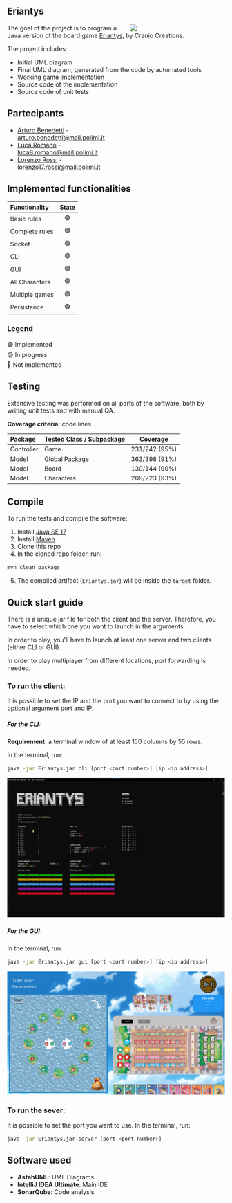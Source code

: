 ## Eriantys

<img src="https://cf.geekdo-images.com/DzhJxVjMhGQadReXJmbIaQ__opengraph/img/Oy3Kztkx4fXouT2jpAiXoZRAR4Q=/fit-in/1200x630/filters:strip_icc()/pic6253341.jpg" align="right" width=220px>

The goal of the project is to program a Java version of the board game [Eriantys](https://craniointernational.com/products/eriantys/), by Cranio Creations.

The project includes:

- Initial UML diagram
- Final UML diagram, generated from the code by automated tools
- Working game implementation
- Source code of the implementation
- Source code of unit tests

## Partecipants
- [Arturo Benedetti](https://github.com/benedart) - <br>arturo.benedetti@mail.polimi.it
- [Luca Romanò](https://github.com/LucaRomano2) - <br>luca8.romano@mail.polimi.it
- [Lorenzo Rossi](https://github.com/tpoppo) - <br>lorenzo17.rossi@mail.polimi.it

## Implemented functionalities

| Functionality  | State |
|:---------------|:-----:|
| Basic rules    |  🟢   |
| Complete rules |  🟢   |
| Socket         |  🟢   |
| CLI            |  🟢   |
| GUI            |  🟢   |
| All Characters |  🟢   |
| Multiple games |  🟢   |
| Persistence    |  🟢   |

### Legend
🟢 Implemented<br>
🟡 In progress<br>
🔴 Not implemented<br>

## Testing
Extensive testing was performed on all parts of the software, both by writing unit tests and with manual QA.

**Coverage criteria:** code lines

| Package    | Tested Class / Subpackage |   Coverage    |
|:-----------|:--------------------------|:-------------:|
| Controller | Game                      | 231/242 (95%) |
| Model      | Global Package            | 363/398 (91%) |
| Model      | Board                     | 130/144 (90%) |
| Model      | Characters                | 209/223 (93%) |

## Compile

To run the tests and compile the software:

1. Install [Java SE 17](https://www.oracle.com/java/technologies/javase/jdk17-archive-downloads.html)
2. Install [Maven](https://maven.apache.org/install.html)
3. Clone this repo
4. In the cloned repo folder, run:
```bash
mvn clean package
```
5. The compiled artifact (`Eriantys.jar`) will be inside the `target` folder.

## Quick start guide
There is a unique jar file for both the client and the server. Therefore, you have to select which one you want to launch in the arguments.

In order to play, you'll have to launch at least one server and two clients (either CLI or GUI).

In order to play multiplayer from different locations, port forwarding is needed.
### To run the client:
It is possible to set the IP and the port you want to connect to by using the optional argument port and IP.
##### For the CLI:
**Requirement**: a terminal window of at least 150 columns by 55 rows.

In the terminal, run:
```bash
java -jar Eriantys.jar cli [port <port number>] [ip <ip address>]
```
<img src=".github/assets/game_cli.png">

##### For the GUI:
In the terminal, run:
```bash
java -jar Eriantys.jar gui [port <port number>] [ip <ip address>]
```
<img src=".github/assets/game_gui.png">


### To run the sever:
It is possible to set the port you want to use.
In the terminal, run:
```bash
java -jar Eriantys.jar server [port <port number>]
```

## Software used
- **AstahUML**: UML Diagrams
- **IntelliJ IDEA Ultimate**: Main IDE
- **SonarQube**: Code analysis
